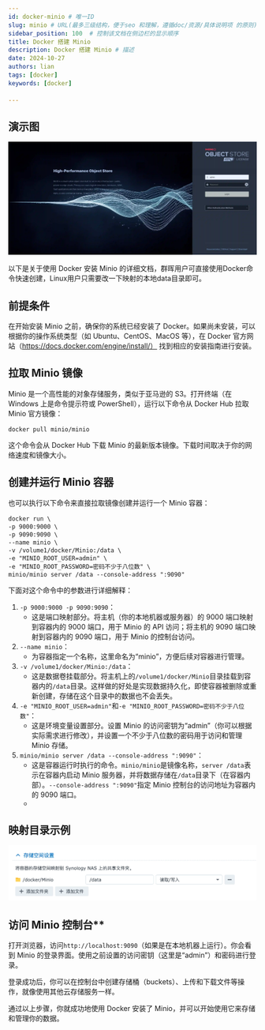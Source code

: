 ```yaml
---
id: docker-minio # 唯一ID
slug: minio # URL(最多三级结构，便于seo 和理解，遵循doc/资源/具体说明项 的原则)
sidebar_position: 100  # 控制该文档在侧边栏的显示顺序
title: Docker 搭建 Minio
description: Docker 搭建 Minio # 描述
date: 2024-10-27
authors: lian
tags: [docker]
keywords: [docker]

---
```


## 演示图

![Minio](../img/Minio.webp)

以下是关于使用 Docker 安装 Minio 的详细文档，群晖用户可直接使用Docker命令快速创建，Linux用户只需要改一下映射的本地data目录即可。

## 前提条件

在开始安装 Minio 之前，确保你的系统已经安装了 Docker。如果尚未安装，可以根据你的操作系统类型（如 Ubuntu、CentOS、MacOS 等），在 Docker 官方网站（https://docs.docker.com/engine/install/） 
找到相应的安装指南进行安装。

## 拉取 Minio 镜像

Minio 是一个高性能的对象存储服务，类似于亚马逊的 S3。打开终端（在 Windows 上是命令提示符或 PowerShell），运行以下命令从 Docker Hub 拉取 Minio 官方镜像：

```
docker pull minio/minio
```

这个命令会从 Docker Hub 下载 Minio 的最新版本镜像。下载时间取决于你的网络速度和镜像大小。

## 创建并运行 Minio 容器

也可以执行以下命令来直接拉取镜像创建并运行一个 Minio 容器：

```
docker run \
-p 9000:9000 \
-p 9090:9090 \
--name minio \
-v /volume1/docker/Minio:/data \
-e "MINIO_ROOT_USER=admin" \
-e "MINIO_ROOT_PASSWORD=密码不少于八位数" \
minio/minio server /data --console-address ":9090"
```

下面对这个命令中的参数进行详细解释：

1. `-p 9000:9000 -p 9090:9090`：
   - 这是端口映射部分。将主机（你的本地机器或服务器）的 9000 端口映射到容器内的 9000 端口，用于 Minio 的 API 访问；将主机的 9090 端口映射到容器内的 9090 端口，用于 Minio 的控制台访问。
2. `--name minio`：
   - 为容器指定一个名称，这里命名为“minio”，方便后续对容器进行管理。
3. `-v /volume1/docker/Minio:/data`：
   - 这是数据卷挂载部分。将主机上的`/volume1/docker/Minio`目录挂载到容器内的`/data`目录。这样做的好处是实现数据持久化，即使容器被删除或重新创建，存储在这个目录中的数据也不会丢失。
4. `-e "MINIO_ROOT_USER=admin"`和`-e "MINIO_ROOT_PASSWORD=密码不少于八位数"`：
   - 这是环境变量设置部分。设置 Minio 的访问密钥为“admin”（你可以根据实际需求进行修改），并设置一个不少于八位数的密码用于访问和管理 Minio 存储。
5. `minio/minio server /data --console-address ":9090"`：
   - 这是容器运行时执行的命令。`minio/minio`是镜像名称，`server /data`表示在容器内启动 Minio 服务器，并将数据存储在`/data`目录下（在容器内部）。`--console-address ":9090"`指定 Minio 控制台的访问地址为容器内的 9090 端口。
   - 
## 映射目录示例

![Minio](../img/Minio2.webp)

## 访问 Minio 控制台**

打开浏览器，访问`http://localhost:9090`（如果是在本地机器上运行）。你会看到 Minio 的登录界面。使用之前设置的访问密钥（这里是“admin”）和密码进行登录。

登录成功后，你可以在控制台中创建存储桶（buckets）、上传和下载文件等操作，就像使用其他云存储服务一样。

通过以上步骤，你就成功地使用 Docker 安装了 Minio，并可以开始使用它来存储和管理你的数据。